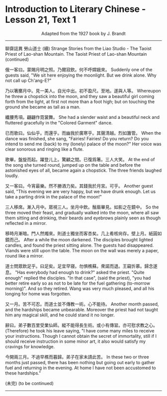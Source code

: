 # Introduction to Literary Chinese - Lesson 21, Text 1

<center>Adapted from the 1927 book by J. Brandt</center>

---

聊齋誌異 勞山道士 (續)
Strange Stories from the Liao Studio - The Taoist Priest of Lao-shan Mountain. The Taoist Priest of Lao-shan Mountain (continued)

俄一客曰。蒙賜月明之照。乃爾寂飲。何不呼嫦娥來。
Suddenly one of the guests said, "We sit here enjoying the moonlight. But we drink alone. Why not call up Ch'ang-E?"

乃以箸擲月中。見一美人。自光中出。初不盈尺。至地。遂與人等。
Whereupon he threw a chopstick into the moon, and they saw a beautiful girl coming forth from the light, at first not more than a foot high; but on touching the ground she became as tall as a man.

纖腰秀項。翩翩作霓裳舞。
She had a slender waist and a beautiful neck and fluttered gracefully in the "Colored Garment" dance.

已而歌曰。仙仙乎。而還乎。而幽我於廣寒乎。其聲清越。烈如簫管。
When the dance was finished, she sang, "Fairies! Fairies! Do you return? Do you intend to send me (back) to my (lonely) palace of the moon?" Her voice was clear sonorous and ringing like a flute.

歌畢。盤旋而起。躍登儿上。驚顧之間。已復爲箸。三人大笑。
At the end of the song she turned round, jumped up on the table and before the astonished eyes of all, became again a chopstick. The three friends laughed loudly.

又一客曰。今宵最樂。然不勝酒力矣。其錢我於月宮。可乎。
Another guest said, "This evening we are very happy, but we have drunk enough. Let us take a parting drink in the palace of the moon!"

三人移席。漸入月中。眾視三人。坐月中飲。鬚眉畢見。如影之在鏡中。
So the three moved their feast, and gradually walked into the moon, where all saw them sitting and drinking, their beards and eyebrows plainly seen as though reflected in a mirror.

移時月漸暗。門人然燭來。則道士獨坐而客杏矣。几上肴核尙存。壁上月。紙圓如鏡而己。
After a while the moon darkened. The disciples brought lighted candles, and found the priest sitting alone. The guests had disappeared. Viands were still upon the table. The moon on the wall was merely a paper, round like a mirror.

道士問眾飲足乎。曰足矣。足宜早寝。勿惧樵蘇。衆諾而退。王竊忻慕。歸念遂息。
"Has everybody had enough to drink?" asked the priest. "Quite enough" replied the disciples. "In that case", (said the priest), "you had better retire early so as not to be late for the fuel gathering (to-morrow morning)". And so they retired. Wang was very much pleased, and all his longing for home was forgotten.

又一月。苦不可忍。而道士並不傳教一術。心不能待。
Another month passed, and the hardships became unbearable. Moreover the priest had not taught him any magical skill, and he could stand it no longer.

辭曰。弟子數百里受業仙師。縱不能得長生術。或小有傳習。亦可慰求教之心。
(Therefore) he took his leave saying, "I have come many miles to receive your instructions. Though I cannot obtain the secret of immortality, still if I should receive instruction in some minor art, it also would satisfy my cravings for knowledge.

今開兩三月。不過早樵而暮歸。弟子在家未請此苦。
In these two or three months just passed, there has been nothing but going out early to gather fuel and returning in the evening. At home I have not been accustomed to these hardships."

(未完)
(to be continued)

---

